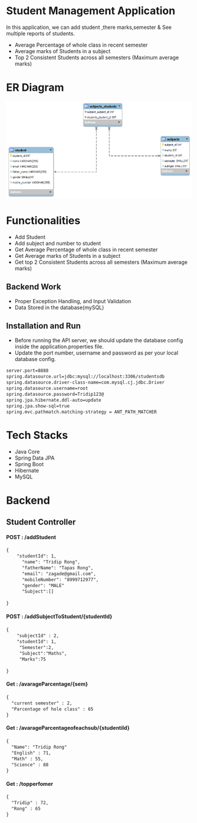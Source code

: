 # Student Management Application

In this application, we can add student ,there marks,semester &  See multiple reports of students.
- Average Percentage of whole class in recent semester
- Average marks of Students in a subject
- Top 2 Consistent Students across all semesters (Maximum average marks) 

# ER Diagram
[![SwaggerUI](https://raw.githubusercontent.com/TridipRong/StudentReportingSystem/main/image/er.png?raw=true)](https://raw.githubusercontent.com/TridipRong/StudentReportingSystem/main/image/er.png?raw=true)

# Functionalities
-   Add Student
-   Add subject and number to student
-   Get Average Percentage of whole class in recent semester
- Get Average marks of Students in a subject
- Get top 2 Consistent Students across all semesters (Maximum average marks) 

## Backend Work
-  Proper Exception Handling, and Input Validation
-  Data Stored in the database(mySQL)

## Installation and Run
-   Before running the API server, we should update the database config inside the application.properties file.
-   Update the port number, username and password as per your local database config.
```
server.port=8888
spring.datasource.url=jdbc:mysql://localhost:3306/studentsdb
spring.datasource.driver-class-name=com.mysql.cj.jdbc.Driver
spring.datasource.username=root
spring.datasource.password=Tridip123@
spring.jpa.hibernate.ddl-auto=update
spring.jpa.show-sql=true
spring.mvc.pathmatch.matching-strategy = ANT_PATH_MATCHER
```

# Tech Stacks

-   Java Core
-   Spring Data JPA
-   Spring Boot
-   Hibernate
-   MySQL


# Backend

## Student Controller

#### POST : /addStudent
```
{
    "studentId": 1,
      "name": "Tridip Rong",
      "fatherName": "Tapas Rong",
      "email": "zagade@gmail.com",
      "mobileNumber": "8999712977",
      "gender": "MALE"
      "Subject":[]
    
}
```

#### POST : /addSubjectToStudent/{studentId}
```
{
    "subjectId" : 2,
    "studentId": 1,
     "Semester":2,
     "Subject":"Maths",
     "Marks":75
    
}
```


#### Get : /avarageParcentage/{sem}
```
{
  "current semester" : 2,
  "Parcentage of hole class" : 65
}
```

#### Get : /avarageParcentageofeachsub/{studentiId}
```
{
  "Name": "Tridip Rong"
  "English" : 71,
  "Math" : 55,
  "Science" : 88
}
```

#### Get : /topperfomer
```
{
  "Tridip" : 72,
  "Rong" : 65
}
```

